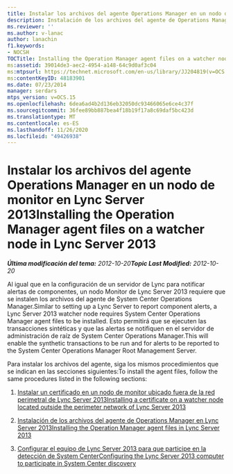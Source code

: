 ```yaml
---
title: Instalar los archivos del agente Operations Manager en un nodo de monitor
description: Instalación de los archivos del agente de Operations Manager en un nodo de monitor.
ms.reviewer: ''
ms.author: v-lanac
author: lanachin
f1.keywords:
- NOCSH
TOCTitle: Installing the Operation Manager agent files on a watcher node
ms:assetid: 39014de3-aec2-4954-a148-64c9d0af3c04
ms:mtpsurl: https://technet.microsoft.com/en-us/library/JJ204819(v=OCS.15)
ms:contentKeyID: 48183901
ms.date: 07/23/2014
manager: serdars
mtps_version: v=OCS.15
ms.openlocfilehash: 6dea6ad4b2d136eb32050dc93466065e6ce4c37f
ms.sourcegitcommit: 36fee89bb887bea4f18b19f17a8c69daf5bc423d
ms.translationtype: MT
ms.contentlocale: es-ES
ms.lasthandoff: 11/26/2020
ms.locfileid: "49426938"
---
```

# <a name="installing-the-operation-manager-agent-files-on-a-watcher-node-in-lync-server-2013"></a><span data-ttu-id="ff23c-103">Instalar los archivos del agente Operations Manager en un nodo de monitor en Lync Server 2013</span><span class="sxs-lookup"><span data-stu-id="ff23c-103">Installing the Operation Manager agent files on a watcher node in Lync Server 2013</span></span>

<div data-xmlns="http://www.w3.org/1999/xhtml">

<div class="topic" data-xmlns="http://www.w3.org/1999/xhtml" data-msxsl="urn:schemas-microsoft-com:xslt" data-cs="https://msdn.microsoft.com/">

<div data-asp="https://msdn2.microsoft.com/asp">



</div>

<div id="mainSection">

<div id="mainBody"><span data-ttu-id="ff23c-104">

<span> </span></span><span class="sxs-lookup"><span data-stu-id="ff23c-104">

<span> </span></span></span>

<span data-ttu-id="ff23c-105">_**Última modificación del tema:** 2012-10-20_</span><span class="sxs-lookup"><span data-stu-id="ff23c-105">_**Topic Last Modified:** 2012-10-20_</span></span>

<span data-ttu-id="ff23c-106">Al igual que en la configuración de un servidor de Lync para notificar alertas de componentes, un nodo Monitor de Lync Server 2013 requiere que se instalen los archivos del agente de System Center Operations Manager.</span><span class="sxs-lookup"><span data-stu-id="ff23c-106">Similar to setting up a Lync Server to report component alerts, a Lync Server 2013 watcher node requires System Center Operations Manager agent files to be installed.</span></span> <span data-ttu-id="ff23c-107">Esto permitirá que se ejecuten las transacciones sintéticas y que las alertas se notifiquen en el servidor de administración de raíz de System Center Operations Manager.</span><span class="sxs-lookup"><span data-stu-id="ff23c-107">This will enable the synthetic transactions to be run and for alerts to be reported to the System Center Operations Manager Root Management Server.</span></span>

<span data-ttu-id="ff23c-108">Para instalar los archivos del agente, siga los mismos procedimientos que se indican en las secciones siguientes:</span><span class="sxs-lookup"><span data-stu-id="ff23c-108">To install the agent files, follow the same procedures listed in the following sections:</span></span>

1.  [<span data-ttu-id="ff23c-109">Instalar un certificado en un nodo de monitor ubicado fuera de la red perimetral de Lync Server 2013</span><span class="sxs-lookup"><span data-stu-id="ff23c-109">Installing a certificate on a watcher node located outside the perimeter network of Lync Server 2013</span></span>](lync-server-2013-installing-a-certificate-on-a-watcher-node-located-outside-the-perimeter-network.md)

2.  [<span data-ttu-id="ff23c-110">Instalación de los archivos del agente de Operations Manager en Lync Server 2013</span><span class="sxs-lookup"><span data-stu-id="ff23c-110">Installing the Operation Manager agent files in Lync Server 2013</span></span>](lync-server-2013-installing-the-operation-manager-agent-files.md)

3.  [<span data-ttu-id="ff23c-111">Configurar el equipo de Lync Server 2013 para que participe en la detección de System Center</span><span class="sxs-lookup"><span data-stu-id="ff23c-111">Configuring the Lync Server 2013 computer to participate in System Center discovery</span></span>](lync-server-2013-configuring-the-lync-server-computer-to-participate-in-system-center-discovery.md)

<span data-ttu-id="ff23c-112"></div>

<span> </span>

</div>

</div>

</span><span class="sxs-lookup"><span data-stu-id="ff23c-112"></div>

<span> </span>

</div>

</div>

</span></span></div>

